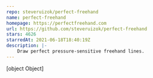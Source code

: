 ```yaml
---
repo: steveruizok/perfect-freehand
name: perfect-freehand
homepage: https://perfectfreehand.com
url: https://github.com/steveruizok/perfect-freehand
stars: 4626
starredAt: 2021-06-18T18:40:19Z
description: |-
    Draw perfect pressure-sensitive freehand lines.
---
```


[object Object]
